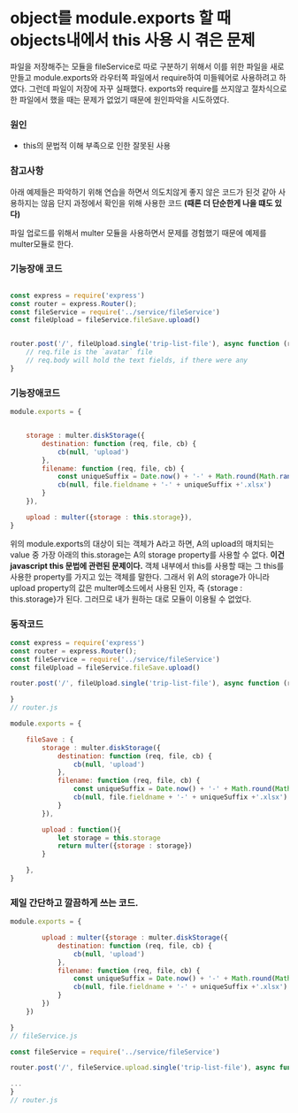 

# object를 module.exports 할 때 objects내에서 this 사용 시 겪은 문제
파일을 저장해주는 모듈을 fileService로 따로 구분하기 위해서 이를 위한 파일을 새로 만들고 module.exports와 라우터쪽 파일에서 require하여 미들웨어로 사용하려고 하였다.
그런데 파일이 저장에 자꾸 실패했다.
exports와 require를 쓰지않고 절차식으로 한 파일에서 했을 때는 문제가 없었기 때문에 원인파악을 시도하였다.

### 원인
- this의 문법적 이해 부족으로 인한 잘못된 사용


### 참고사항
아래 예제들은 파악하기 위해 연습을 하면서 의도치않게 좋지 않은 코드가 된것 같아 사용하지는 않음
단지 과정에서 확인을 위해 사용한 코드
__(때론 더 단순한게 나을 떄도 있다)__

파일 업로드를 위해서 multer 모듈을 사용하면서 문제를 경험했기 때문에 예제를 multer모듈로 한다.

### 기능장애 코드
``` javascript

const express = require('express')
const router = express.Router();
const fileService = require('../service/fileService')
const fileUpload = fileService.fileSave.upload()


router.post('/', fileUpload.single('trip-list-file'), async function (req, res, next) {
    // req.file is the `avatar` file
    // req.body will hold the text fields, if there were any
}

```

### 기능장애코드
``` javascript
module.exports = {


    storage : multer.diskStorage({
        destination: function (req, file, cb) {
            cb(null, 'upload')
        },
        filename: function (req, file, cb) {
            const uniqueSuffix = Date.now() + '-' + Math.round(Math.random() * 1E9)
            cb(null, file.fieldname + '-' + uniqueSuffix +'.xlsx')
        }
    }),

    upload : multer({storage : this.storage}),
}
```
위의 module.exports의 대상이 되는 객체가 A라고 하면,
A의 upload의 매치되는 value 중 가장 아래의 this.storage는 A의 storage property를 사용할 수 없다.
__이건 javascript this 문법에 관련된 문제이다.__
객체 내부에서 this를 사용할 때는 그 this를 사용한 property를 가지고 있는 객체를 말한다.
그래서 위 A의 storage가 아니라 upload property의 값은 multer메소드에서 사용된 인자, 즉 {storage : this.storage}가 된다.
그러므로 내가 원하는 대로 모듈이 이용될 수 없었다.


### 동작코드
``` javascript  
const express = require('express')
const router = express.Router();
const fileService = require('../service/fileService')
const fileUpload = fileService.fileSave.upload()

router.post('/', fileUpload.single('trip-list-file'), async function (req, res, next) {

}
// router.js
```

``` javascript
module.exports = {

    fileSave : {
        storage : multer.diskStorage({
            destination: function (req, file, cb) {
                cb(null, 'upload')
            },
            filename: function (req, file, cb) {
                const uniqueSuffix = Date.now() + '-' + Math.round(Math.random() * 1E9)
                cb(null, file.fieldname + '-' + uniqueSuffix +'.xlsx')
            }
        }),

        upload : function(){
            let storage = this.storage
            return multer({storage : storage})
        }

    },
}
```


### 제일 간단하고 깔끔하게 쓰는 코드.
``` javascript  
module.exports = {

        upload : multer({storage : multer.diskStorage({
            destination: function (req, file, cb) {
                cb(null, 'upload')
            },
            filename: function (req, file, cb) {
                const uniqueSuffix = Date.now() + '-' + Math.round(Math.random() * 1E9)
                cb(null, file.fieldname + '-' + uniqueSuffix +'.xlsx')
            }
        })
    })

}
// fileService.js
```

```javascript 
const fileService = require('../service/fileService')

router.post('/', fileService.upload.single('trip-list-file'), async function (req, res, next) {

...
}
// router.js

```